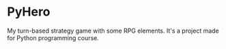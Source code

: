 # PyHero
My turn-based strategy game with some RPG elements. It's a project made for Python programming course.
